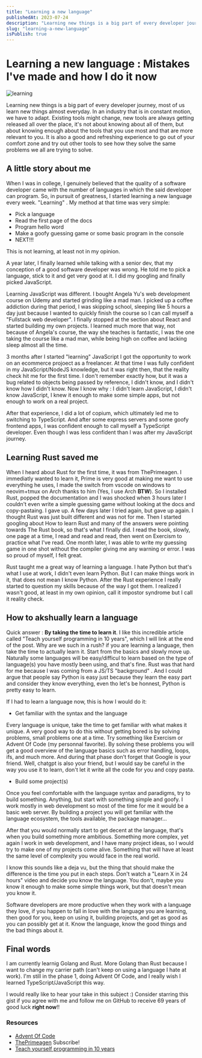 ```yaml
---
title: "Learning a new language"
publishedAt: 2023-07-24
description: "Learning new things is a big part of every developer journey, most of us learn new things almost everyday. In an industry that is in constant motion, we have to adapt. Existing tools might change, new tools are always getting released all over the place, it's not about knowing about all of them, but about knowing enough about the tools that you use most and that are more relevant to you. It is also a good and refreshing experience to go out of your comfort zone and try out other tools to see how they solve the same problems we all are trying to solve."
slug: "learning-a-new-language"
isPublish: true
---
```


# Learning a new language : Mistakes I've made and how I do it now

![learning](https://media.giphy.com/media/fhAwk4DnqNgw8/giphy.gif)

Learning new things is a big part of every developer journey, most of us learn new things almost everyday. In an industry that is in constant motion, we have to adapt. Existing tools might change, new tools are always getting released all over the place, it's not about knowing about all of them, but about knowing enough about the tools that you use most and that are more relevant to you. It is also a good and refreshing experience to go out of your comfort zone and try out other tools to see how they solve the same problems we all are trying to solve.

## A little story about me
When I was in college, I genuinely believed that the quality of a software developer came with the number of languages in which the said developer can program. So, in pursuit of greatness, I started learning a new language every week. "Learning" . My method at that time was very simple:
- Pick a language
- Read the first page of the docs
- Program hello word
- Make a goofy guessing game or some basic program in the console
- NEXT!!!

This is not learning, at least not in my opinion.

A year later, I finally learned while talking with a senior dev, that my conception of a good software developer was wrong. He told me to pick a language, stick to it and get very good at it. I did my googling and finally picked JavaScript.

Learning JavaScript was different. I bought Angela Yu's web development course on Udemy and started grinding like a mad man. I picked up a coffee addiction during that period, I was skipping school, sleeping like 5 hours a day just because I wanted to quickly finish the course so I can call myself a "Fullstack web developer". I finally stopped at the section about React and started building my own projects. I learned much more that way, not because of Angela's course, the way she teaches is fantastic, I was the one taking the course like a mad man, while being high on coffee and lacking sleep almost all the time.

3 months after I started "learning" JavaScript I got the opportunity to work on an ecommerce projoect as a freelancer. At that time I was fully confident in my JavaScript/NodeJS knowledge, but it was right then, that the reality check hit me for the first time. I don't remember exactly how, but it was a bug related to objects being passed by reference, I didn't know, and I didn't know how I didn't know. Now I know why : I didn't learn JavaScript, I didn't know JavaScript, I knew it enough to make some simple apps, but not enough to work on a real project.

After that experience, I did a lot of copium, which ultimately led me to switching to TypeScript. And after some express servers and some goofy frontend apps, I was confident enough to call myself a TypeScript developer. Even though I was less confident than I was after my JavaScript journey.

## Learning Rust saved me
When I heard about Rust for the first time, it was from ThePrimeagen. I immediatly wanted to learn it, Prime is very good at making me want to use everything he uses, I made the switch from vscode on windows to neovim+tmux on Arch thanks to him (Yes, I use Arch **BTW**). So I installed Rust, popped the documentation and I was shocked when 3 hours later I couldn't even write a simple guessing game without looking at the docs and copy-pastaing. I gave up. A few days later I tried again, but gave up again. I thought Rust was just built different and was not for me. Then I started googling about How to learn Rust and many of the answers were pointing towards The Rust book, so that's what I finally did. I read the book, slowly, one page at a time, I read and read and read, then went on Exercism to practice what I've read. One month later, I was able to write my guessing game in one shot without the compiler giving me any warning or error. I was so proud of myself, I felt great.

Rust taught me a great way of learning a language. I hate Python but that's what I use at work, I didn't even learn Python. But I can make things work in it, that does not mean I know Python. After the Rust experience I really started to question my skills because of the way I got them. I realized I wasn't good, at least in my own opinion, call it impostor syndrome but I call it reality check. 

## How to akshually learn a language
Quick answer : **By taking the time to learn it**. I like this incredible article called "Teach yourself programming in 10 years", which I will link at the end of the post. Why are we such in a rush? if you are learning a language, then take the time to actually learn it. Start from the basics and slowly move up. Naturally some languages will be easy/difficul to learn based on the type of language(s) you have mostly been using, and that's fine. Rust was that hard for me because I was coming from a JS/TS "background" . And I could argue that people say Python is easy just because they learn the easy part and consider they know everything, even tho let's be honnest, Python is pretty easy to learn.

If I had to learn a language now, this is how I would do it:
- Get familiar with the syntax and the language

Every language is unique, take the time to get familiar with what makes it unique. A very good way to do this without getting bored is by solving problems, small problems one at a time. Try something like Exercism or Advent Of Code (my personnal favorite). By solving these problems you will get a good overview of the language basics such as error handling, loops, ifs, and much more. And during that phase don't forget that Google is your friend. Well, chatgpt is also your friend, but I would say be careful in the way you use it to learn, don't let it write all the code for you and copy pasta.

- Build some project(s)

Once you feel comfortable with the language syntax and paradigms, try to build something. Anything, but start with something simple and goofy. I work mostly in web development so most of the time for me it would be a basic web server. By building a project you will get familiar with the language ecosystem, the tools available, the package manager...

After that you would normally start to get decent at the language, that's when you build something more ambitious. Something more complex, yet again I work in web development, and I have many project ideas, so I would try to make one of my projects 
come alive. Something that will have at least the same level of complexity you would face in the real world.

I know this sounds like a deja vu, but the thing that should make the difference is the time you put in each steps. Don't watch a "Learn X in 24 hours" video and decide you know the language. You don't, maybe you know it enough to make some simple things work, but that doesn't mean you know it.

Software developers are more productive when they work with a language they love, if you happen to fall in love with the language you are learning, then good for you, keep on using it, building projects, and get as good as you can possibly get at it. Know the language, know the good things and the bad things about it.

## Final words
I am currently learnig Golang and Rust. More Golang than Rust because I want to change my carrier path (can't keep on using a language I hate at work). I'm still in the phase 1, doing Advent Of Code, and I really wish I learned TypeScript/JavaScript this way. 

I would really like to hear your take in this subject :) Consider starring this gist if you agree with me and follow me on GitHub to receive 69 years of good luck **right now**!!

### Resources
* [Advent Of Code](https://adventofcode.com/)
* [ThePrimeagen](https://youtu.be/E8cM12jRH7k) Subscribe!
* [Teach yourself programming in 10 years](http://www.norvig.com/21-days.html)
